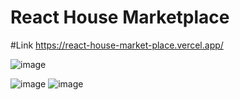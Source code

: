 # React House Marketplace
#Link
https://react-house-market-place.vercel.app/

![image](https://user-images.githubusercontent.com/25538870/176489501-0d7d206c-06cf-4e12-829c-f76dcf05bdef.png)

 ![image](https://user-images.githubusercontent.com/25538870/176490808-495331bd-4d2d-4428-9e49-1fe76c2eddcf.png)
![image](https://user-images.githubusercontent.com/25538870/176491375-c39f7323-7eb5-4fba-874c-942ba4dfb741.png)
